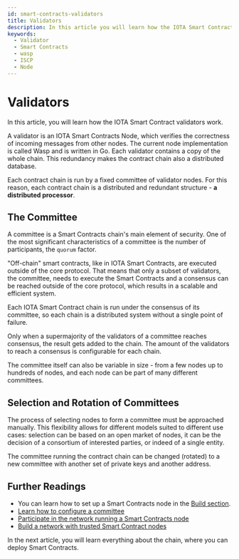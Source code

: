 ```yaml
---
id: smart-contracts-validators
title: Validators
description: In this article you will learn how the IOTA Smart Contract validators works.
keywords:
  - Validator
  - Smart Contracts
  - wasp
  - ISCP
  - Node
---
```


# Validators

In this article, you will learn how the IOTA Smart Contract validators work.

A validator is an IOTA Smart Contracts Node, which verifies the correctness of incoming messages from other nodes. The current node implementation is called Wasp and is written in Go. Each validator contains a copy of the whole chain. This redundancy makes the contract chain also a distributed database.

Each contract chain is run by a fixed committee of validator nodes. For this reason, each contract chain is a distributed and redundant structure - **a distributed processor**.

## The Committee

A committee is a Smart Contracts chain's main element of security. One of the most significant characteristics of a committee is the number of participants, the `quorum` factor.

"Off-chain" smart contracts, like in IOTA Smart Contracts, are executed outside of the core protocol. That means that only a subset of validators, the committee, needs to execute the Smart Contracts and a consensus can be reached outside of the core protocol, which results in a scalable and efficient system.

Each IOTA Smart Contract chain is run under the consensus of its committee, so each chain is a distributed system without a single point of failure.

Only when a supermajority of the validators of a committee reaches consensus, the result gets added to the chain. The amount of the validators to reach a consensus is configurable for each chain.

The committee itself can also be variable in size - from a few nodes up to hundreds of nodes, and each node can be part of many different committees.

## Selection and Rotation of Committees

The process of selecting nodes to form a committee must be approached manually. This flexibility allows for different models suited to different use cases: selection can be based on an open market of nodes, it can be the decision of a consortium of interested parties, or indeed of a single entity.

The committee running the contract chain can be changed (rotated) to a new committee with another set of private keys and another address.

## Further Readings

- You can learn how to set up a Smart Contracts node in the [Build section](/smart-contracts/guide/chains_and_nodes/running-a-node).
- [Learn how to configure a committee](/smart-contracts/guide/chains_and_nodes/wasp-cli#configuration)
- [Participate in the network running a Smart Contracts node](/smart-contracts/guide/chains_and_nodes/running-a-node)
- [Build a network with trusted Smart Contract nodes](/smart-contracts/guide/chains_and_nodes/setting-up-a-chain#trust-setup)

In the next article, you will learn everything about the chain, where you can deploy Smart Contracts.

